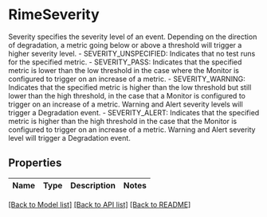 # RimeSeverity

Severity specifies the severity level of an event. Depending on the direction of degradation, a metric going below or above a threshold will trigger a higher severity level.   - SEVERITY_UNSPECIFIED: Indicates that no test runs for the specified metric.  - SEVERITY_PASS: Indicates that the specified metric is lower than the low threshold in the case where the Monitor is configured to trigger on an increase of a metric.  - SEVERITY_WARNING: Indicates that the specified metric is higher than the low threshold but still lower than the high threshold, in the case that a Monitor is configured to trigger on an increase of a metric. Warning and Alert severity levels will trigger a Degradation event.  - SEVERITY_ALERT: Indicates that the specified metric is higher than the high threshold in the case that the Monitor is configured to trigger on an increase of a metric. Warning and Alert severity level will trigger a Degradation event.

## Properties

Name | Type | Description | Notes
------------ | ------------- | ------------- | -------------

[[Back to Model list]](../README.md#documentation-for-models) [[Back to API list]](../README.md#documentation-for-api-endpoints) [[Back to README]](../README.md)

